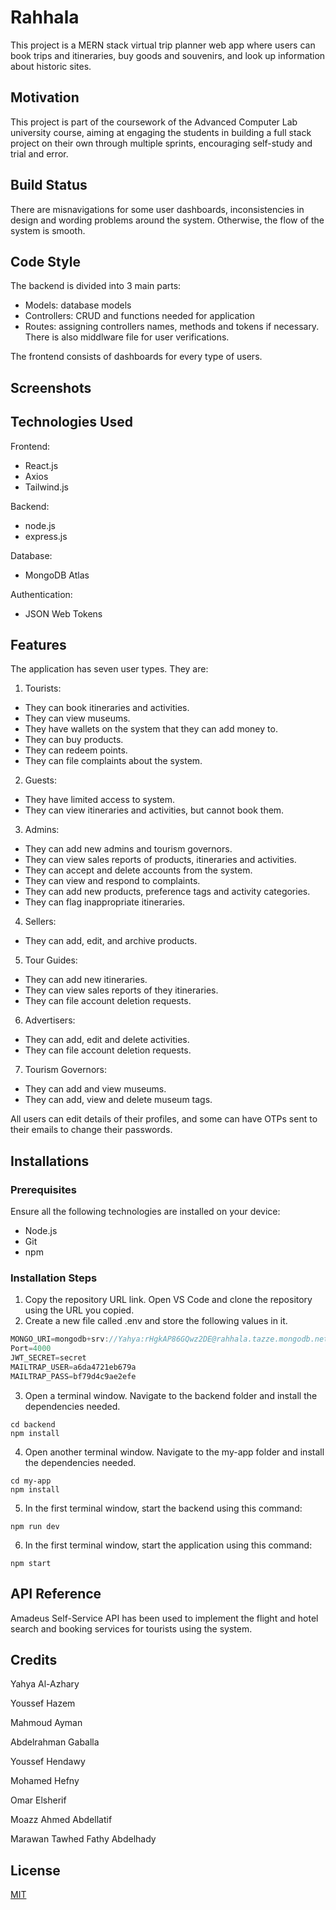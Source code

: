
# Rahhala

This project is a MERN stack virtual trip planner web app where users can book trips and itineraries, buy goods and souvenirs, and look up information about historic sites.

## Motivation

This project is part of the coursework of the Advanced Computer Lab university course, aiming at engaging the students in building a full stack project on their own through multiple sprints, encouraging self-study and trial and error. 

## Build Status

There are misnavigations for some user dashboards, inconsistencies in design and wording problems around the system. Otherwise, the flow of the system is smooth.

## Code Style

The backend is divided into 3 main parts:
- Models: database models
- Controllers: CRUD and functions needed for application
- Routes: assigning controllers names, methods and tokens if necessary.
There is also middlware file for user verifications.

The frontend consists of dashboards for every type of users.

## Screenshots

## Technologies Used

Frontend:
- React.js
- Axios
- Tailwind.js

Backend:
- node.js
- express.js

Database:
- MongoDB Atlas

Authentication:
- JSON Web Tokens

## Features

The application has seven user types. They are:
1. Tourists:
  - They can book itineraries and activities.
  - They can view museums.
  - They have wallets on the system that they can add money to.
  - They can buy products.
  - They can redeem points.
  - They can file complaints about the system.
    
2. Guests:
  - They have limited access to system.
  - They can view itineraries and activities, but cannot book them.
    
3. Admins:
  - They can add new admins and tourism governors.
  - They can view sales reports of products, itineraries and activities.
  - They can accept and delete accounts from the system.
  - They can view and respond to complaints.
  - They can add new products, preference tags and activity categories.
  - They can flag inappropriate itineraries.

4. Sellers:
  - They can add, edit, and archive products.
    
5.  Tour Guides:
  - They can add new itineraries.
  - They can view sales reports of they itineraries.
  - They can file account deletion requests.
    
6.  Advertisers:
  - They can add, edit and delete activities.
  - They can file account deletion requests.
    
7. Tourism Governors:
  - They can add and view museums.
  - They can add, view and delete museum tags.

All users can edit details of their profiles, and some can have OTPs sent to their emails to change their passwords.

## Installations

### Prerequisites
Ensure all the following technologies are installed on your device:
- Node.js
- Git
- npm

### Installation Steps
1. Copy the repository URL link. Open VS Code and clone the repository using the URL you copied.
2. Create a new file called .env and store the following values in it.
```javascript
MONGO_URI=mongodb+srv://Yahya:rHgkAP86GQwz2DE@rahhala.tazze.mongodb.net/rahhala?retryWrites=true&w=majority&appName=Rahhala
Port=4000
JWT_SECRET=secret
MAILTRAP_USER=a6da4721eb679a
MAILTRAP_PASS=bf79d4c9ae2efe
```  
3. Open a terminal window. Navigate to the backend folder and install the dependencies needed.
```shell-script
cd backend
npm install
```

4. Open another terminal window. Navigate to the my-app folder and install the dependencies needed.
```shell-script
cd my-app
npm install
```

5. In the first terminal window, start the backend using this command:
 ```shell-script
npm run dev
```  
6. In the first terminal window, start the application using this command:
 ```shell-script
npm start
```  
## API Reference
Amadeus Self-Service API has been used to implement the flight and hotel search and booking services for tourists using the system.
## Credits
Yahya Al-Azhary

Youssef Hazem

Mahmoud Ayman 

Abdelrahman Gaballa

Youssef Hendawy

Mohamed Hefny

Omar Elsherif

Moazz Ahmed Abdellatif

Marawan Tawhed Fathy Abdelhady
## License

[MIT](https://choosealicense.com/licenses/mit/)

